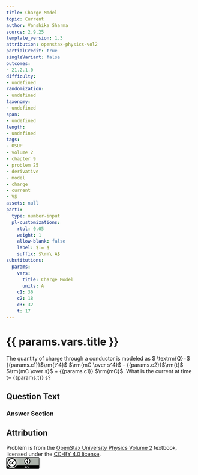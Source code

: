 ```yaml
---
title: Charge Model
topic: Current
author: Vanshika Sharma
source: 2.9.25
template_version: 1.3
attribution: openstax-physics-vol2
partialCredit: true
singleVariant: false
outcomes:
- 21.2.1.0
difficulty:
- undefined
randomization:
- undefined
taxonomy:
- undefined
span:
- undefined
length:
- undefined
tags:
- OSUP
- volume 2
- chapter 9
- problem 25
- derivative
- model
- charge
- current
- VS
assets: null
part1:
  type: number-input
  pl-customizations:
    rtol: 0.05
    weight: 1
    allow-blank: false
    label: $I= $
    suffix: $\rm\ A$
substitutions:
  params:
    vars:
      title: Charge Model
      units: A
    c1: 36
    c2: 18
    c3: 32
    t: 17
---
```

# {{ params.vars.title }}
The quantity of charge through a conductor is modeled as $ \textrm{Q}=$ {{params.c1}}$\rm{t^4}$ $\rm{mC \over s^4}$ - {{params.c2}}$\rm{t}$ $\rm{mC \over s}$ + {{params.c1}} $\rm{mC}$.
What is the current at time $\textrm{t} =$ {{params.t}} $\textrm{s}$?

## Question Text

### Answer Section

## Attribution

Problem is from the [OpenStax University Physics Volume 2](https://openstax.org/details/books/university-physics-volume-2) textbook, licensed under the [CC-BY 4.0 license](https://creativecommons.org/licenses/by/4.0/).<br>![Image representing the Creative Commons 4.0 BY license.](https://raw.githubusercontent.com/firasm/bits/master/by.png)